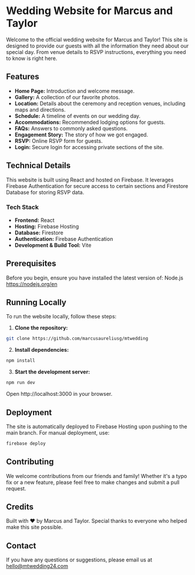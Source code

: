 # Wedding Website for Marcus and Taylor

Welcome to the official wedding website for Marcus and Taylor! This site is designed to provide our guests with all the information they need about our special day. From venue details to RSVP instructions, everything you need to know is right here.

## Features

- **Home Page:** Introduction and welcome message.
- **Gallery:** A collection of our favorite photos.
- **Location:** Details about the ceremony and reception venues, including maps and directions.
- **Schedule:** A timeline of events on our wedding day.
- **Accommodations:** Recommended lodging options for guests.
- **FAQs:** Answers to commonly asked questions.
- **Engagement Story:** The story of how we got engaged.
- **RSVP:** Online RSVP form for guests.
- **Login:** Secure login for accessing private sections of the site.

## Technical Details

This website is built using React and hosted on Firebase. It leverages Firebase Authentication for secure access to certain sections and Firestore Database for storing RSVP data.

### Tech Stack

- **Frontend:** React
- **Hosting:** Firebase Hosting
- **Database:** Firestore
- **Authentication:** Firebase Authentication
- **Development & Build Tool:** Vite

## Prerequisites

Before you begin, ensure you have installed the latest version of:
Node.js https://nodejs.org/en

## Running Locally

To run the website locally, follow these steps:

1. **Clone the repository:**

```bash
git clone https://github.com/marcusaureliusg/mtwedding
```

2. **Install dependencies:**
```bash
npm install
```

3. **Start the development server:**
```bash
npm run dev
```
Open http://localhost:3000 in your browser.

## Deployment
The site is automatically deployed to Firebase Hosting upon pushing to the main branch. For manual deployment, use:
```bash
firebase deploy
```
## Contributing
We welcome contributions from our friends and family! Whether it's a typo fix or a new feature, please feel free to make changes and submit a pull request.

## Credits
Built with ♥ by Marcus and Taylor. Special thanks to everyone who helped make this site possible.

## Contact
If you have any questions or suggestions, please email us at hello@mtwedding24.com
